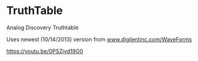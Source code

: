 TruthTable
==========

Analog Discovery Truthtable

Uses newest (10/14/2013) version from www.digilentinc.com/WaveForms

https://youtu.be/0PSZjyd19G0
